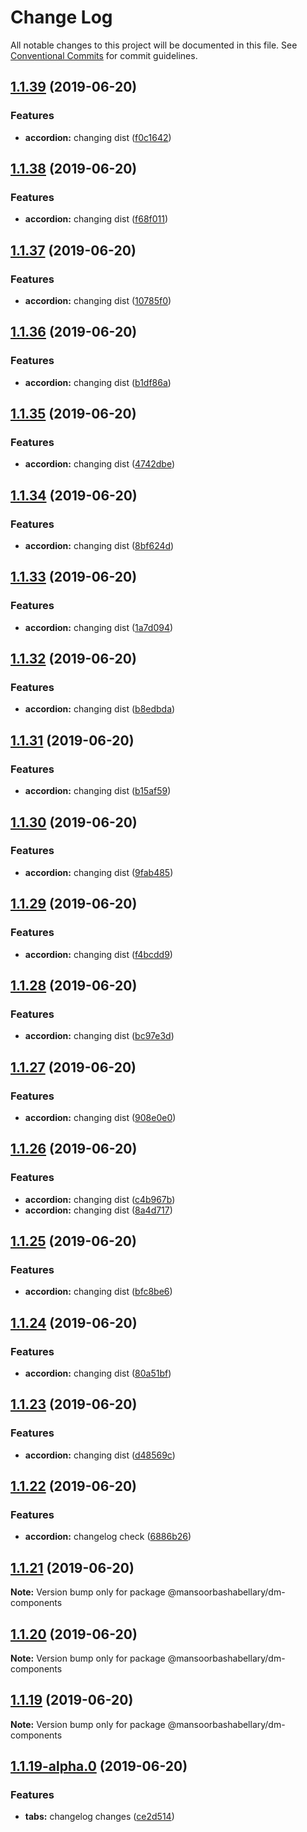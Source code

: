 # Change Log

All notable changes to this project will be documented in this file.
See [Conventional Commits](https://conventionalcommits.org) for commit guidelines.

## [1.1.39](https://github.com/MansoorBashaBellary/design-mono/compare/@mansoorbashabellary/dm-components@1.1.38...@mansoorbashabellary/dm-components@1.1.39) (2019-06-20)


### Features

* **accordion:** changing dist ([f0c1642](https://github.com/MansoorBashaBellary/design-mono/commit/f0c1642))





## [1.1.38](https://github.com/MansoorBashaBellary/design-mono/compare/@mansoorbashabellary/dm-components@1.1.37...@mansoorbashabellary/dm-components@1.1.38) (2019-06-20)


### Features

* **accordion:** changing dist ([f68f011](https://github.com/MansoorBashaBellary/design-mono/commit/f68f011))





## [1.1.37](https://github.com/MansoorBashaBellary/design-mono/compare/@mansoorbashabellary/dm-components@1.1.36...@mansoorbashabellary/dm-components@1.1.37) (2019-06-20)


### Features

* **accordion:** changing dist ([10785f0](https://github.com/MansoorBashaBellary/design-mono/commit/10785f0))





## [1.1.36](https://github.com/MansoorBashaBellary/design-mono/compare/@mansoorbashabellary/dm-components@1.1.35...@mansoorbashabellary/dm-components@1.1.36) (2019-06-20)


### Features

* **accordion:** changing dist ([b1df86a](https://github.com/MansoorBashaBellary/design-mono/commit/b1df86a))





## [1.1.35](https://github.com/MansoorBashaBellary/design-mono/compare/@mansoorbashabellary/dm-components@1.1.34...@mansoorbashabellary/dm-components@1.1.35) (2019-06-20)


### Features

* **accordion:** changing dist ([4742dbe](https://github.com/MansoorBashaBellary/design-mono/commit/4742dbe))





## [1.1.34](https://github.com/MansoorBashaBellary/design-mono/compare/@mansoorbashabellary/dm-components@1.1.33...@mansoorbashabellary/dm-components@1.1.34) (2019-06-20)


### Features

* **accordion:** changing dist ([8bf624d](https://github.com/MansoorBashaBellary/design-mono/commit/8bf624d))





## [1.1.33](https://github.com/MansoorBashaBellary/design-mono/compare/@mansoorbashabellary/dm-components@1.1.32...@mansoorbashabellary/dm-components@1.1.33) (2019-06-20)


### Features

* **accordion:** changing dist ([1a7d094](https://github.com/MansoorBashaBellary/design-mono/commit/1a7d094))





## [1.1.32](https://github.com/MansoorBashaBellary/design-mono/compare/@mansoorbashabellary/dm-components@1.1.31...@mansoorbashabellary/dm-components@1.1.32) (2019-06-20)


### Features

* **accordion:** changing dist ([b8edbda](https://github.com/MansoorBashaBellary/design-mono/commit/b8edbda))





## [1.1.31](https://github.com/MansoorBashaBellary/design-mono/compare/@mansoorbashabellary/dm-components@1.1.30...@mansoorbashabellary/dm-components@1.1.31) (2019-06-20)


### Features

* **accordion:** changing dist ([b15af59](https://github.com/MansoorBashaBellary/design-mono/commit/b15af59))





## [1.1.30](https://github.com/MansoorBashaBellary/design-mono/compare/@mansoorbashabellary/dm-components@1.1.29...@mansoorbashabellary/dm-components@1.1.30) (2019-06-20)


### Features

* **accordion:** changing dist ([9fab485](https://github.com/MansoorBashaBellary/design-mono/commit/9fab485))





## [1.1.29](https://github.com/MansoorBashaBellary/design-mono/compare/@mansoorbashabellary/dm-components@1.1.28...@mansoorbashabellary/dm-components@1.1.29) (2019-06-20)


### Features

* **accordion:** changing dist ([f4bcdd9](https://github.com/MansoorBashaBellary/design-mono/commit/f4bcdd9))





## [1.1.28](https://github.com/MansoorBashaBellary/design-mono/compare/@mansoorbashabellary/dm-components@1.1.27...@mansoorbashabellary/dm-components@1.1.28) (2019-06-20)


### Features

* **accordion:** changing dist ([bc97e3d](https://github.com/MansoorBashaBellary/design-mono/commit/bc97e3d))





## [1.1.27](https://github.com/MansoorBashaBellary/design-mono/compare/@mansoorbashabellary/dm-components@1.1.26...@mansoorbashabellary/dm-components@1.1.27) (2019-06-20)


### Features

* **accordion:** changing dist ([908e0e0](https://github.com/MansoorBashaBellary/design-mono/commit/908e0e0))





## [1.1.26](https://github.com/MansoorBashaBellary/design-mono/compare/@mansoorbashabellary/dm-components@1.1.25...@mansoorbashabellary/dm-components@1.1.26) (2019-06-20)


### Features

* **accordion:** changing dist ([c4b967b](https://github.com/MansoorBashaBellary/design-mono/commit/c4b967b))
* **accordion:** changing dist ([8a4d717](https://github.com/MansoorBashaBellary/design-mono/commit/8a4d717))





## [1.1.25](https://github.com/MansoorBashaBellary/design-mono/compare/@mansoorbashabellary/dm-components@1.1.24...@mansoorbashabellary/dm-components@1.1.25) (2019-06-20)


### Features

* **accordion:** changing dist ([bfc8be6](https://github.com/MansoorBashaBellary/design-mono/commit/bfc8be6))





## [1.1.24](https://github.com/MansoorBashaBellary/design-mono/compare/@mansoorbashabellary/dm-components@1.1.23...@mansoorbashabellary/dm-components@1.1.24) (2019-06-20)


### Features

* **accordion:** changing dist ([80a51bf](https://github.com/MansoorBashaBellary/design-mono/commit/80a51bf))





## [1.1.23](https://github.com/MansoorBashaBellary/design-mono/compare/@mansoorbashabellary/dm-components@1.1.22...@mansoorbashabellary/dm-components@1.1.23) (2019-06-20)


### Features

* **accordion:** changing dist ([d48569c](https://github.com/MansoorBashaBellary/design-mono/commit/d48569c))





## [1.1.22](https://github.com/MansoorBashaBellary/design-mono/compare/@mansoorbashabellary/dm-components@1.1.21...@mansoorbashabellary/dm-components@1.1.22) (2019-06-20)


### Features

* **accordion:** changelog check ([6886b26](https://github.com/MansoorBashaBellary/design-mono/commit/6886b26))





## [1.1.21](https://github.com/MansoorBashaBellary/design-mono/compare/@mansoorbashabellary/dm-components@1.1.20...@mansoorbashabellary/dm-components@1.1.21) (2019-06-20)

**Note:** Version bump only for package @mansoorbashabellary/dm-components





## [1.1.20](https://github.com/MansoorBashaBellary/design-mono/compare/@mansoorbashabellary/dm-components@1.1.19...@mansoorbashabellary/dm-components@1.1.20) (2019-06-20)

**Note:** Version bump only for package @mansoorbashabellary/dm-components





## [1.1.19](https://github.com/MansoorBashaBellary/design-mono/compare/@mansoorbashabellary/dm-components@1.1.19-alpha.0...@mansoorbashabellary/dm-components@1.1.19) (2019-06-20)

**Note:** Version bump only for package @mansoorbashabellary/dm-components





## [1.1.19-alpha.0](https://github.com/MansoorBashaBellary/design-mono/compare/@mansoorbashabellary/dm-components@1.1.18...@mansoorbashabellary/dm-components@1.1.19-alpha.0) (2019-06-20)


### Features

* **tabs:** changelog changes ([ce2d514](https://github.com/MansoorBashaBellary/design-mono/commit/ce2d514))
